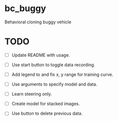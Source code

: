 # bc_buggy
Behavioral cloning buggy vehicle

# TODO
- [ ] Update README with usage.
- [ ] Use start button to toggle data recording.
- [ ] Add legend to and fix x, y range for training curve.
- [ ] Use arguments to specify model and data.
- [ ] Learn steering only.
- [ ] Create model for stacked images.
- [ ] Use button to delete previous data.

